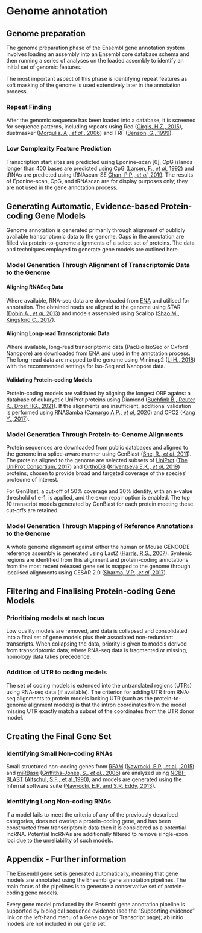 # Genome annotation

## Genome preparation

The genome preparation phase of the Ensembl gene annotation system involves loading an assembly into an Ensembl core database schema and then running a series of analyses on the loaded assembly to identify an initial set of genomic features.

The most important aspect of this phase is identifying repeat features as soft masking of the genome is used extensively later in the annotation process.

### Repeat Finding

After the genomic sequence has been loaded into a database, it is screened for sequence patterns, including repeats using Red ([Girgis, H.Z., 2015](https://doi.org/10.1186/s12859-015-0654-5)), dustmasker ([Morgulis, A., *et al.*, 2006](https://doi.org/10.1089/cmb.2006.13.1028)) and TRF ([Benson, G., 1999](https://doi.org/10.1093/nar/27.2.573)).

### Low Complexity Feature Prediction

Transcription start sites are predicted using Eponine–scan [6], CpG islands longer than 400 bases are predicted using CpG ([Larsen, F., *et al*, 1992](https://doi.org/10.1016/0888-7543(92)90024-m)) and tRNAs are predicted using tRNAscan-SE [Chan, P.P., *et al*, 2019](https://doi.org/10.1007/978-1-4939-9173-0_1). The results of Eponine-scan, CpG, and tRNAscan are for display purposes only; they are not used in the gene annotation process. 

## Generating Automatic, Evidence-based Protein-coding Gene Models

Genome annotation is generated primarily through alignment of publicly available transcriptomic data to the genome. Gaps in the annotation are filled via protein-to-genome alignments of a select set of proteins. The data and techniques employed to generate gene models are outlined here. 

### Model Generation Through Alignment of Transcriptomic Data to the Genome

#### Aligning RNASeq Data
Where available, RNA-seq data are downloaded from [ENA](https://www.ebi.ac.uk/ena/) and utilised for annotation. The obtained reads are aligned to the genome using STAR ([Dobin A., *et al*, 2013](https://academic.oup.com/bioinformatics/article/29/1/15/272537?login=true)) and models assembled using Scallop ([Shao M., Kingsford C., 2017](https://www.nature.com/articles/nbt.4020)). 

#### Aligning Long-read Transcriptomic Data
Where available, long-read transcriptomic data (PacBio IsoSeq or Oxford Nanopore) are downloaded from [ENA](https://www.ebi.ac.uk/ena/) and used in the annotation process. The long-read data are mapped to the genome using Minimap2 ([Li H., 2018](https://academic.oup.com/bioinformatics/article/34/18/3094/4994778)) with the recommended settings for Iso-Seq and Nanopore data. 

#### Validating Protein-coding Models
Protein-coding models are validated by aligning the longest ORF against a database of eukaryotic UniProt proteins using Diamond ([Buchfink B., Reuter K., Drost HG., 2021](https://www.nature.com/articles/s41592-021-01101-x)). If the alignments are insufficient, additional validation is performed using RNASamba ([Camargo A.P., *et al*, 2020](https://academic.oup.com/nargab/article/2/1/lqz024/5701461)) and CPC2 ([Kang Y., 2017](https://academic.oup.com/nar/article/45/W1/W12/3831091)).

### Model Generation Through Protein-to-Genome Alignments

Protein sequences are downloaded from public databases and aligned to the genome in a splice-aware manner using GenBlast ([She, R., *et al*, 2011](https://academic.oup.com/bioinformatics/article/27/15/2141/403866)). The proteins aligned to the genome are selected subsets of [UniProt](https://www.uniprot.org/) ([The UniProt Consortium, 2017](https://doi.org/10.1093/nar/gkw1099)) and [OrthoDB](https://www.orthodb.org/) ([Kriventseva E.K., *et al*, 2019](https://doi.org/10.1093/nar/gky1053)) proteins, chosen to provide broad and targeted coverage of the species' proteome of interest.

For GenBlast, a cut-off of 50% coverage and 30% identity, with an e-value threshold of e-1, is applied, and the exon repair option is enabled. The top 10 transcript models generated by GenBlast for each protein meeting these cut-offs are retained.

### Model Generation Through Mapping of Reference Annotations to the Genome

A whole genome alignment against either the human or Mouse GENCODE reference assembly is generated using LastZ ([Harris, R.S., 2007](https://www.bx.psu.edu/~rsharris/rsharris_phd_thesis_2007.pdf)). Syntenic regions 
are identified from this alignment and protein-coding annotations from the most recent released gene set is mapped to the genome through localised alignments using CESAR 2.0 ([Sharma, V.P., *et al*, 2017](https://academic.oup.com/bioinformatics/article/33/24/3985/4095639)).


## Filtering and Finalising Protein-coding Gene Models

### Prioritising models at each locus

Low quality models are removed, and data is collapsed and consolidated into a final set of gene models plus their associated non-redundant transcripts. When collapsing the data, priority is given to models derived from transcriptomic data; where RNA-seq data is fragmented or missing, homology data takes precedence.

### Addition of UTR to coding models
The set of coding models is extended into the untranslated regions (UTRs) using RNA-seq data (if available). The criterion for adding UTR from RNA-seq alignments to protein models lacking UTR (such as the protein-to-genome alignment models) is that the intron coordinates from the model missing UTR exactly match a subset of the coordinates from the UTR donor model.

## Creating the Final Gene Set

### Identifying Small Non-coding RNAs

Small structured non-coding genes from [RFAM](https://rfam.org/) ([Nawrocki, E.P., et al., 2015](https://pubmed.ncbi.nlm.nih.gov/25392425/)) and [miRBase](https://www.mirbase.org/) ([Griffiths-Jones, S., *et al.*, 2006](https://pubmed.ncbi.nlm.nih.gov/16381832/)) are analyzed using [NCBI-BLAST](https://blast.ncbi.nlm.nih.gov/Blast.cgi) ([Altschul, S.F., et al.,1990](https://pubmed.ncbi.nlm.nih.gov/2231712/)), and models are generated using the Infernal software suite ([Nawrocki, E.P. and S.R. Eddy, 2013](https://academic.oup.com/bioinformatics/article/29/22/2933/316439)).


### Identifying Long Non-coding RNAs

If a model fails to meet the criteria of any of the previously described categories, does not overlap a protein-coding gene, and has been constructed from transcriptomic data then it is considered as a potential lncRNA. Potential lncRNAs are additionally filtered to remove single-exon loci due to the unreliability of such models.

## Appendix - Further information
The Ensembl gene set is generated automatically, meaning that gene models are annotated using the Ensembl gene annotation pipelines. The main focus of the pipelines is to generate a conservative set of protein-coding gene models.

Every gene model produced by the Ensembl gene annotation pipeline is supported by biological sequence evidence (see the “Supporting evidence” link on the left-hand menu of a Gene page or Transcript page); ab initio models are not included in our gene set.

